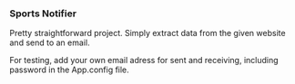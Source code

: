 ### Sports Notifier

Pretty straightforward project. Simply extract data from the given website and send to an email.

For testing, add your own email adress for sent and receiving, including password in the App.config file.